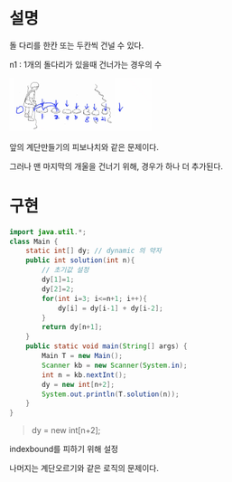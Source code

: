 # 설명

돌 다리를 한칸 또는 두칸씩 건널 수 있다.

n1 : 1개의 돌다리가 있을때 건너가는 경우의 수

<img src ="https://github.com/steadykyu/TIL/blob/master/Algorithm/%EC%9E%90%EB%B0%94%EC%95%8C%EA%B3%A0%EB%A6%AC%EC%A6%98_%EC%9D%B8%ED%94%84%EB%9F%B0/10.DynamicProgramming/img/2_1.png" width="50%" height="50%">

앞의 계단만들기의 피보나치와 같은 문제이다.

그러나 맨 마지막의 개울을 건너기 위해, 경우가 하나 더 추가된다.

# 구현

```java
import java.util.*;
class Main {
    static int[] dy; // dynamic 의 약자
    public int solution(int n){
        // 초기값 설정
        dy[1]=1;
        dy[2]=2;
        for(int i=3; i<=n+1; i++){
            dy[i] = dy[i-1] + dy[i-2];
        }
        return dy[n+1];
    }
    public static void main(String[] args) {
        Main T = new Main();
        Scanner kb = new Scanner(System.in);
        int n = kb.nextInt();
        dy = new int[n+2];
        System.out.println(T.solution(n));
    }
}
```

> dy = new int[n+2];

indexbound를 피하기 위해 설정

나머지는 계단오르기와 같은 로직의 문제이다.
